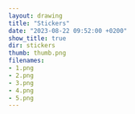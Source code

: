 ```yaml
---
layout: drawing
title: "Stickers"
date: "2023-08-22 09:52:00 +0200"
show_title: true
dir: stickers
thumb: thumb.png
filenames: 
- 1.png
- 2.png
- 3.png
- 4.png
- 5.png
---
```

